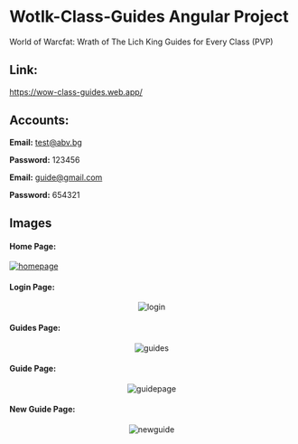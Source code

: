 # Wotlk-Class-Guides Angular Project
World of Warcfat: Wrath of The Lich King Guides for Every Class (PVP)

## Link: 
https://wow-class-guides.web.app/

## Accounts:

**Email:** test@abv.bg

**Password:** 123456

**Email:** guide@gmail.com 
 
**Password:** 654321

## Images
#### Home Page:
<a href="https://ibb.co/syhRYDF"><img src="https://i.ibb.co/m6mTWYH/homepage.png" alt="homepage" border="0"></a><br />

#### Login Page:
<p align="center"><img src="https://i.ibb.co/g6m3Pw3/login.png" alt="login" border="0"></p>

#### Guides Page:
<p align="center"><img src="https://i.ibb.co/HXXQX0z/guides.png" alt="guides" border="0"></p>

#### Guide Page:
<p align="center"><img src="https://i.ibb.co/Ybf2CHM/guidepage.png" alt="guidepage" border="0"></p>

#### New Guide Page:
<p align="center"><img src="https://i.ibb.co/3vMTHMv/newguide.png" alt="newguide" border="0"></p>
